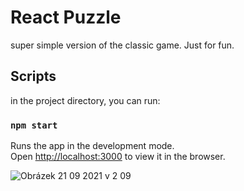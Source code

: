# React Puzzle
super simple version of the classic game. Just for fun. 

## Scripts

in the project directory, you can run:

### `npm start`

Runs the app in the development mode.\
Open [http://localhost:3000](http://localhost:3000) to view it in the browser.

![Obrázek 21 09 2021 v 2 09](https://user-images.githubusercontent.com/90913755/134092964-66e0ed42-9b3b-4bb0-a9ed-0f5afa9e6a7c.jpg)
